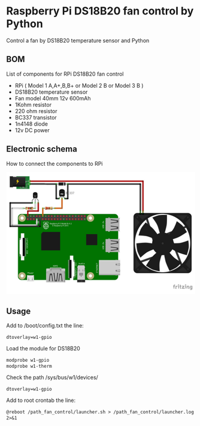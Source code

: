 # Raspberry Pi DS18B20 fan control by Python
Control a fan by DS18B20 temperature sensor and Python

## BOM 
List of components for RPi DS18B20 fan control

*  RPi ( Model 1 A,A+,B,B+ or Model 2 B or Model 3 B )
*  DS18B20 temperature sensor
*  Fan model 40mm 12v 600mAh
*  1Kohm resistor
*  220 ohm resistor
*  BC337 transistor
*  1n4148 diode
*  12v DC power
 
## Electronic schema
How to connect the components to RPi

![N|Solid](https://github.com/Mauroalfieri/RPi-DS18B20-fan-control/blob/master/images/RPi%20fan%20control%20python%20schema.jpg?raw=true)

## Usage
Add to /boot/config.txt the line:

```
dtoverlay=w1-gpio
```

Load the module for DS18B20

```
modprobe w1-gpio
modprobe w1-therm
```

Check the path /sys/bus/w1/devices/

```
dtoverlay=w1-gpio
```


Add to root crontab the line:

```
@reboot /path_fan_control/launcher.sh > /path_fan_control/launcher.log 2>&1
